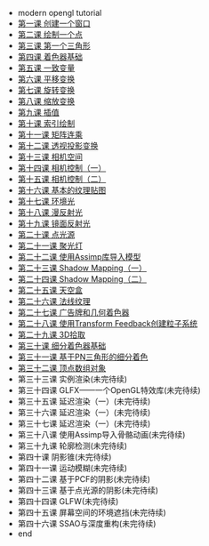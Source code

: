 - modern opengl tutorial  
 - [第一课 创建一个窗口](tutorial1.md)
 - [第二课 绘制一个点](tutorial2.md)
 - [第三课 第一个三角形](tutorial3.md)
 - [第四课 着色器基础](tutorial4.md)
 - [第五课 一致变量](tutorial5.md)
 - [第六课 平移变换](tutorial6.md)
 - [第七课 旋转变换](tutorial7.md)
 - [第八课 缩放变换](tutorial8.md)
 - [第九课 插值](tutorial9.md)
 - [第十课 索引绘制](tutorial10.md)
 - [第十一课 矩阵连乘](tutorial11.md)
 - [第十二课 透视投影变换](tutorial12.md)
 - [第十三课 相机空间](tutorial13.md)
 - [第十四课 相机控制（一）](tutorial14.md)
 - [第十五课 相机控制（二）](tutorial15.md)
 - [第十六课 基本的纹理贴图](tutorial16.md)
 - [第十七课 环境光](tutorial17.md)
 - [第十八课 漫反射光](tutorial18.md)
 - [第十九课 镜面反射光](tutorial19.md)
 - [第二十课 点光源](tutorial20.md)
 - [第二十一课 聚光灯](tutorial21.md)
 - [第二十二课 使用Assimp库导入模型](tutorial22.md)
 - [第二十三课 Shadow Mapping（一）](tutorial23.md)
 - [第二十四课 Shadow Mapping（二）](tutorial24.md)
 - [第二十五课 天空盒](tutorial25.md)
 - [第二十六课 法线纹理](tutorial26.md)
 - [第二十七课 广告牌和几何着色器](tutorial27.md)
 - [第二十八课 使用Transform Feedback创建粒子系统](tutorial28.md)
 - [第二十九课 3D拾取](tutorial29.md)
 - [第三十课 细分着色器基础](tutorial30.md)
 - [第三十一课 基于PN三角形的细分着色](tutorial31.md)
 - [第三十二课 顶点数组对象](tutorial32.md)
 - 第三十三课 实例渲染(未完待续)
 - 第三十四课 GLFX——一个OpenGL特效库(未完待续)
 - 第三十五课 延迟渲染（一）(未完待续)
 - 第三十六课 延迟渲染（一）(未完待续)
 - 第三十七课 延迟渲染（一）(未完待续)
 - 第三十八课 使用Assimp导入骨骼动画(未完待续)
 - 第三十九课 轮廓检测(未完待续)
 - 第四十课 阴影锥(未完待续)
 - 第四十一课 运动模糊(未完待续)
 - 第四十二课 基于PCF的阴影(未完待续)
 - 第四十三课 基于点光源的阴影(未完待续)
 - 第四十四课 GLFW(未完待续)
 - 第四十五课 屏幕空间的环境遮挡(未完待续)
 - 第四十六课 SSAO与深度重构(未完待续)
- end 
 
